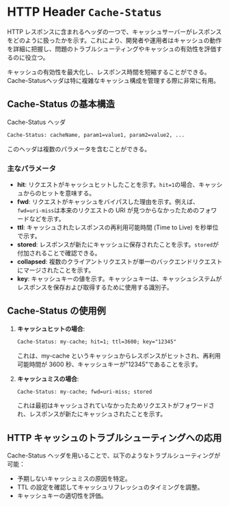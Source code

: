 # HTTP Header `Cache-Status`

HTTP レスポンスに含まれるヘッダの一つで、キャッシュサーバーがレスポンスをどのように扱ったかを示す。これにより、開発者や運用者はキャッシュの動作を詳細に把握し、問題のトラブルシューティングやキャッシュの有効性を評価するのに役立つ。

キャッシュの有効性を最大化し、レスポンス時間を短縮することができる。Cache-Statusヘッダは特に複雑なキャッシュ構成を管理する際に非常に有用。

## Cache-Status の基本構造

Cache-Status ヘッダ

```txt
Cache-Status: cacheName, param1=value1, param2=value2, ...
```

このヘッダは複数のパラメータを含むことができる。

### 主なパラメータ

- **hit**: リクエストがキャッシュヒットしたことを示す。`hit=1`の場合、キャッシュからのヒットを意味する。
- **fwd**: リクエストがキャッシュをバイパスした理由を示す。例えば、`fwd=uri-miss`は本来のリクエストの URI が見つからなかったためのフォワードなどを示す。
- **ttl**: キャッシュされたレスポンスの再利用可能時間 (Time to Live) を秒単位で示す。
- **stored**: レスポンスが新たにキャッシュに保存されたことを示す。`stored`が付加されることで確認できる。
- **collapsed**: 複数のクライアントリクエストが単一のバックエンドリクエストにマージされたことを示す。
- **key**: キャッシュキーの値を示す。キャッシュキーは、キャッシュシステムがレスポンスを保存および取得するために使用する識別子。

## Cache-Status の使用例

1. **キャッシュヒットの場合**:

   ```txt
   Cache-Status: my-cache; hit=1; ttl=3600; key="12345"
   ```

   これは、my-cache というキャッシュからレスポンスがヒットされ、再利用可能時間が 3600 秒、キャッシュキーが"12345"であることを示す。

2. **キャッシュミスの場合**:

   ```txt
   Cache-Status: my-cache; fwd=uri-miss; stored
   ```

   これは最初はキャッシュされていなかったためリクエストがフォワードされ、レスポンスが新たにキャッシュされたことを示す。

## HTTP キャッシュのトラブルシューティングへの応用

Cache-Status ヘッダを用いることで、以下のようなトラブルシューティングが可能：

- 予期しないキャッシュミスの原因を特定。
- TTL の設定を確認してキャッシュリフレッシュのタイミングを調整。
- キャッシュキーの適切性を評価。
